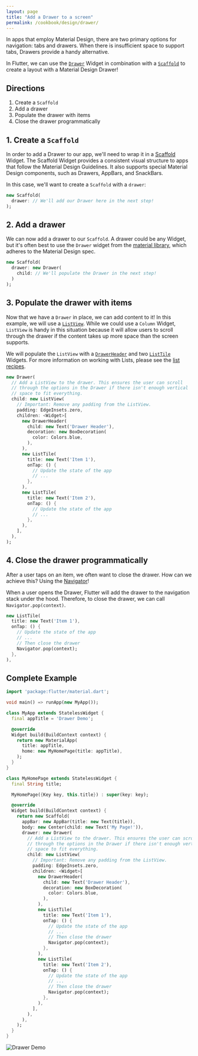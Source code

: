 ```yaml
---
layout: page
title: "Add a Drawer to a screen"
permalink: /cookbook/design/drawer/
---
```


In apps that employ Material Design, there are two primary options for
navigation: tabs and drawers. When there is insufficient space to support tabs, 
Drawers provide a handy alternative.

In Flutter, we can use the [`Drawer`](https://docs.flutter.io/flutter/material/Drawer-class.html) 
Widget in combination with a [`Scaffold`](https://docs.flutter.io/flutter/material/Scaffold-class.html)
to create a layout with a Material Design Drawer!

## Directions

  1. Create a `Scaffold`
  2. Add a drawer
  3. Populate the drawer with items
  4. Close the drawer programmatically
  
## 1. Create a `Scaffold`

In order to add a Drawer to our app, we'll need to wrap it in a [Scaffold](https://docs.flutter.io/flutter/material/Scaffold-class.html) 
Widget. The Scaffold Widget provides a consistent visual structure to apps that
follow the Material Design Guidelines. It also supports special Material Design 
components, such as Drawers, AppBars, and SnackBars.

In this case, we'll want to create a `Scaffold` with a `drawer`:

```dart
new Scaffold(
  drawer: // We'll add our Drawer here in the next step!
);
```

## 2. Add a drawer

We can now add a drawer to our `Scaffold`. A drawer could be any Widget, but 
it's often best to use the `Drawer` widget from the [material library](https://docs.flutter.io/flutter/material/material-library.html), 
which adheres to the Material Design spec.

```dart
new Scaffold(
  drawer: new Drawer(
    child: // We'll populate the Drawer in the next step!
  )
);
```

## 3. Populate the drawer with items

Now that we have a `Drawer` in place, we can add content to it! In this example, 
we will use a [`ListView`](https://docs.flutter.io/flutter/widgets/ListView-class.html). 
While we could use a `Column` Widget, `ListView` is handy in this situation 
because it will allow users to scroll through the drawer if the content takes up 
more space than the screen supports.

We will populate the `ListView` with a [`DrawerHeader`](https://docs.flutter.io/flutter/material/DrawerHeader-class.html) 
and two [`ListTile`](https://docs.flutter.io/flutter/material/ListTile-class.html) 
Widgets. For more information on working with Lists, please see the 
[list recipes](/cookbook/#lists).

```dart
new Drawer(
  // Add a ListView to the drawer. This ensures the user can scroll
  // through the options in the Drawer if there isn't enough vertical
  // space to fit everything.
  child: new ListView(
    // Important: Remove any padding from the ListView.
    padding: EdgeInsets.zero,
    children: <Widget>[
      new DrawerHeader(
        child: new Text('Drawer Header'),
        decoration: new BoxDecoration(
          color: Colors.blue,
        ),
      ),
      new ListTile(
        title: new Text('Item 1'),
        onTap: () {
          // Update the state of the app
          // ...
        },
      ),
      new ListTile(
        title: new Text('Item 2'),
        onTap: () {
          // Update the state of the app
          // ...
        },
      ),
    ],
  ),
);
```

## 4. Close the drawer programmatically

After a user taps on an item, we often want to close the drawer. How can we 
achieve this? Using the [Navigator](https://docs.flutter.io/flutter/widgets/Navigator-class.html)!

When a user opens the Drawer, Flutter will add the drawer to the navigation 
stack under the hood. Therefore, to close the drawer, we can call 
`Navigator.pop(context)`.  

```dart
new ListTile(
  title: new Text('Item 1'),
  onTap: () {
    // Update the state of the app
    // ...
    // Then close the drawer 
    Navigator.pop(context);
  },
),
```

## Complete Example

```dart
import 'package:flutter/material.dart';

void main() => runApp(new MyApp());

class MyApp extends StatelessWidget {
  final appTitle = 'Drawer Demo';

  @override
  Widget build(BuildContext context) {
    return new MaterialApp(
      title: appTitle,
      home: new MyHomePage(title: appTitle),
    );
  }
}

class MyHomePage extends StatelessWidget {
  final String title;

  MyHomePage({Key key, this.title}) : super(key: key);

  @override
  Widget build(BuildContext context) {
    return new Scaffold(
      appBar: new AppBar(title: new Text(title)),
      body: new Center(child: new Text('My Page!')),
      drawer: new Drawer(
        // Add a ListView to the drawer. This ensures the user can scroll
        // through the options in the Drawer if there isn't enough vertical
        // space to fit everything.
        child: new ListView(
          // Important: Remove any padding from the ListView.
          padding: EdgeInsets.zero,
          children: <Widget>[
            new DrawerHeader(
              child: new Text('Drawer Header'),
              decoration: new BoxDecoration(
                color: Colors.blue,
              ),
            ),
            new ListTile(
              title: new Text('Item 1'),
              onTap: () {
                // Update the state of the app
                // ...
                // Then close the drawer
                Navigator.pop(context);
              },
            ),
            new ListTile(
              title: new Text('Item 2'),
              onTap: () {
                // Update the state of the app
                // ...
                // Then close the drawer
                Navigator.pop(context);
              },
            ),
          ],
        ),
      ),
    );
  }
}
```

![Drawer Demo](/images/cookbook/drawer.png)
